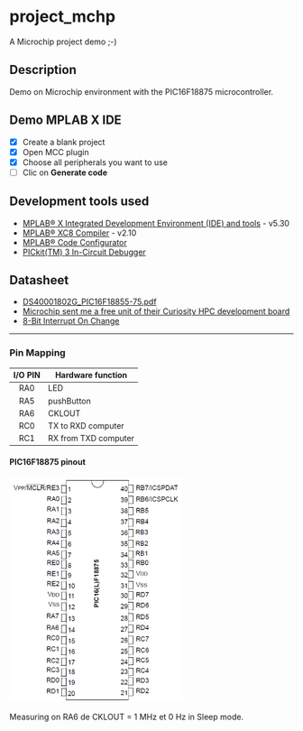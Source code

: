 # project_mchp

A Microchip project demo ;-)

## Description

Demo on Microchip environment with the PIC16F18875 microcontroller.

## Demo MPLAB X IDE

- [x] Create a blank project
- [x] Open MCC plugin
- [x] Choose all peripherals you want to use
- [ ] Clic on **Generate code**

## Development tools used

* [MPLAB® X Integrated Development Environment (IDE) and tools](http://www.microchip.com/mplab/mplab-x-ide) - v5.30
* [MPLAB® XC8 Compiler](http://www.microchip.com/mplab/compilers) - v2.10
* [MPLAB® Code Configurator](http://www.microchip.com/mplab/mplab-code-configurator)
* [PICkit(TM) 3 In-Circuit Debugger](http://www.microchip.com/Developmenttools/ProductDetails.aspx?PartNO=PG164130)

## Datasheet

* [DS40001802G_PIC16F18855-75.pdf](http://ww1.microchip.com/downloads/en/DeviceDoc/40001802G.pdf)
* [Microchip sent me a free unit of their Curiosity HPC development board](https://www.teachmemicro.com/first-use-microchip-curiosity-hpc/)
* [8-Bit Interrupt On Change](https://microchipdeveloper.com/projects:mcu1101-project-9)

---

### Pin Mapping

| I/O PIN | Hardware function    |
| :-----: | -------------------- |
|   RA0   | LED                  |
|   RA5   | pushButton           |
|   RA6   | CKLOUT               |
|   RC0   | TX to RXD computer   |
|   RC1   | RX from TXD computer |

#### PIC16F18875 pinout

<img src="images/img_PIC16F18875.png" height="400" />

Measuring on RA6 de CKLOUT = 1 MHz et 0 Hz in Sleep mode.
